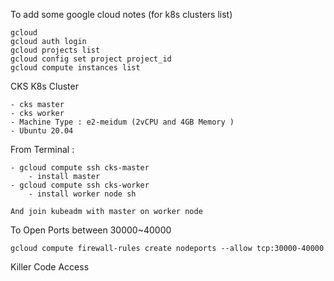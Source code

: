 To add some google cloud notes (for k8s clusters list)


```
gcloud
gcloud auth login
gcloud projects list
gcloud config set project project_id
gcloud compute instances list

```

CKS K8s Cluster
```
- cks master
- cks worker 
- Machine Type : e2-meidum (2vCPU and 4GB Memory )
- Ubuntu 20.04
```

From Terminal : 
```
- gcloud compute ssh cks-master
    - install master 
- gcloud compute ssh cks-worker
    - install worker node sh 

And join kubeadm with master on worker node
```


To Open Ports between 30000~40000
```
gcloud compute firewall-rules create nodeports --allow tcp:30000-40000
```


Killer Code Access




